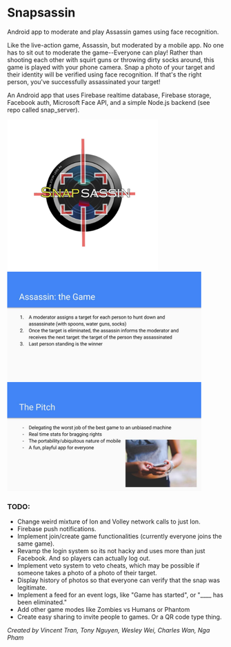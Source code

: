 # Snapsassin

Android app to moderate and play Assassin games using face recognition.

Like the live-action game, Assassin, but moderated by a mobile app. No one has to sit out to moderate the game--Everyone can play! Rather than shooting each other with squirt guns or throwing dirty socks around, this game is played with your phone camera. Snap a photo of your target and their identity will be verified using face recognition. If that's the right person, you've successfully assassinated your target!

An Android app that uses Firebase realtime database, Firebase storage, Facebook auth, Microsoft Face API, and a simple Node.js backend (see repo called snap_server).

<img src="./img/logo.png" width="350"></br>
<img src="./img/howtoplay.jpg" width="450">
<img src="./img/pitch.jpg" width="450">

### TODO:
- Change weird mixture of Ion and Volley network calls to just Ion.
- Firebase push notifications.
- Implement join/create game functionalities (currently everyone joins the same game).
- Revamp the login system so its not hacky and uses more than just Facebook. And so players can actually log out.
- Implement veto system to veto cheats, which may be possible if someone takes a photo of a photo of their target.
- Display history of photos so that everyone can verify that the snap was legitimate.
- Implement a feed for an event logs, like "Game has started", or "____ has been eliminated."
- Add other game modes like Zombies vs Humans or Phantom
- Create easy sharing to invite people to games. Or a QR code type thing.

*Created by Vincent Tran, Tony Nguyen, Wesley Wei, Charles Wan, Nga Pham*